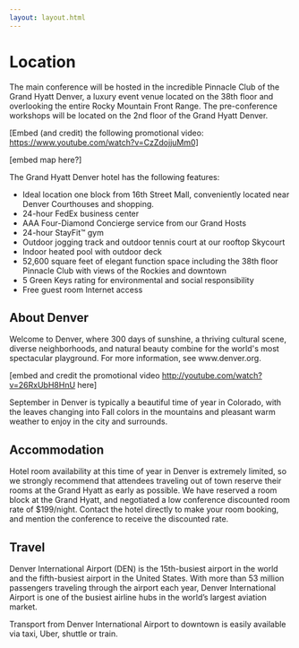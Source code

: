 ```yaml
---
layout: layout.html
---
```

<div class="container-fluid section hero location">
</div>
<div class="container section page location">
<h1 class="section-header">Location</h1>

<p class="copy">The main conference will be hosted in the incredible Pinnacle Club of the Grand Hyatt Denver, a luxury event venue located on the 38th floor and overlooking the entire Rocky Mountain Front Range. The pre-conference workshops will be located on the 2nd floor of the Grand Hyatt Denver.</p>

[Embed (and credit) the following promotional video: https://www.youtube.com/watch?v=CzZdojjuMm0]

[embed map here?]

<p class="copy">The Grand Hyatt Denver hotel has the following features:</p>

<ul>
	<li>Ideal location one block from 16th Street Mall, conveniently located near Denver Courthouses and shopping.</li>
<li>24-hour FedEx business center</li>
<li>AAA Four-Diamond Concierge service from our Grand Hosts</li>
<li>24-hour StayFit™ gym</li>
<li>Outdoor jogging track and outdoor tennis court at our rooftop Skycourt</li>
<li>Indoor heated pool with outdoor deck</li>
<li>52,600 square feet of elegant function space including the 38th floor Pinnacle Club with views of the Rockies and downtown</li>
<li>5 Green Keys rating for environmental and social responsibility</li>
<li>Free guest room Internet access</li>
</ul>

<h2 class="page-subheader">About Denver</h2>

<p class="copy">Welcome to Denver, where 300 days of sunshine, a thriving cultural scene, diverse neighborhoods, and natural beauty combine for the world's most spectacular playground. For more information, see www.denver.org.</p>

[embed and credit the promotional video http://youtube.com/watch?v=26RxUbH8HnU here]

<p class="copy">September in Denver is typically a beautiful time of year in Colorado, with the leaves changing into Fall colors in the mountains and pleasant warm weather to enjoy in the city and surrounds.</p>

<h2 class="page-subheader">Accommodation</h2>

<p class="copy">Hotel room availability at this time of year in Denver is extremely limited, so we strongly recommend that attendees traveling out of town reserve their rooms at the Grand Hyatt as early as possible. We have reserved a room block at the Grand Hyatt, and negotiated a low conference discounted room rate of $199/night. Contact the hotel directly to make your room booking, and mention the conference to receive the discounted rate.</p>

<h2 class="page-subheader">Travel</h2>

<p class="copy">Denver International Airport (DEN) is the 15th-busiest airport in the world and the fifth-busiest airport in the United States. With more than 53 million passengers traveling through the airport each year, Denver International Airport is one of the busiest airline hubs in the world’s largest aviation market.</p>

<p class="copy">Transport from Denver International Airport to downtown is easily available via taxi, Uber, shuttle or train.</p>
</div>